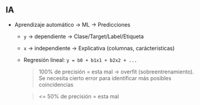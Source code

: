 ## IA
- Aprendizaje automático -> ML -> Predicciones
  - ``y`` -> dependiente -> Clase/Target/Label/Etiqueta
  - ``x`` -> independiente -> Explicativa (columnas, carácteristicas)
  - Regresión lineal: ``y = b0 + b1x1 + b2x2 + ...``
    > 100% de precisión = esta mal -> overfit (sobreentrenamiento). Se necesita cierto error para identificar más posibles coincidencias
    
    > <= 50% de precisión = esta mal
